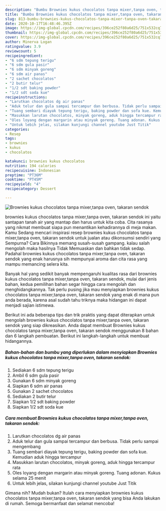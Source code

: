 ```yaml
---
description: "Bumbu Brownies kukus chocolatos tanpa mixer,tanpa oven, takaran sendok | Resep Membuat Brownies kukus chocolatos tanpa mixer,tanpa oven, takaran sendok Yang Bisa Manjain Lidah"
title: "Bumbu Brownies kukus chocolatos tanpa mixer,tanpa oven, takaran sendok | Resep Membuat Brownies kukus chocolatos tanpa mixer,tanpa oven, takaran sendok Yang Bisa Manjain Lidah"
slug: 813-bumbu-brownies-kukus-chocolatos-tanpa-mixer-tanpa-oven-takaran-sendok-resep-membuat-brownies-kukus-chocolatos-tanpa-mixer-tanpa-oven-takaran-sendok-yang-bisa-manjain-lidah
date: 2020-10-17T16:48:46.395Z
image: https://img-global.cpcdn.com/recipes/396ce252f80a6d25/751x532cq70/brownies-kukus-chocolatos-tanpa-mixertanpa-oven-takaran-sendok-foto-resep-utama.jpg
thumbnail: https://img-global.cpcdn.com/recipes/396ce252f80a6d25/751x532cq70/brownies-kukus-chocolatos-tanpa-mixertanpa-oven-takaran-sendok-foto-resep-utama.jpg
cover: https://img-global.cpcdn.com/recipes/396ce252f80a6d25/751x532cq70/brownies-kukus-chocolatos-tanpa-mixertanpa-oven-takaran-sendok-foto-resep-utama.jpg
author: Minerva Logan
ratingvalue: 3.9
reviewcount: 5
recipeingredient:
- "6 sdm tepung terigu"
- "6 sdm gula pasir"
- "6 sdm minyak goreng"
- "6 sdm air panas"
- "2 sachet chocolatos"
- "2 butir telur"
- "1/2 sdt baking powder"
- "1/2 sdt soda kue"
recipeinstructions:
- "Larutkan chocolatos dg air panas"
- "Aduk telur dan gula sampai tercampur dan berbusa. Tidak perlu sampai mengembang"
- "Tuang sembari diayak tepung terigu, baking powder dan sofa kue. Kemudian aduk hingga tercampur"
- "Masukkan larutan chocolatos, minyak goreng, aduk hingga tercampur rata"
- "Oles loyang dengan margarin atau minyak goreng. Tuang adonan. Kukus selama 25 menit"
- "Untuk lebih jelas, silakan kunjungi channel youtube Just Titik"
categories:
- Resep
tags:
- brownies
- kukus
- chocolatos

katakunci: brownies kukus chocolatos 
nutrition: 194 calories
recipecuisine: Indonesian
preptime: "PT36M"
cooktime: "PT45M"
recipeyield: "4"
recipecategory: Dessert

---
```



![Brownies kukus chocolatos tanpa mixer,tanpa oven, takaran sendok](https://img-global.cpcdn.com/recipes/396ce252f80a6d25/751x532cq70/brownies-kukus-chocolatos-tanpa-mixertanpa-oven-takaran-sendok-foto-resep-utama.jpg)


brownies kukus chocolatos tanpa mixer,tanpa oven, takaran sendok ini yaitu santapan tanah air yang mantap dan harus untuk kita coba. Cita rasanya yang nikmat membuat siapa pun menantikan kehadirannya di meja makan.
Kamu Sedang mencari inspirasi resep brownies kukus chocolatos tanpa mixer,tanpa oven, takaran sendok untuk jualan atau dikonsumsi sendiri yang Sempurna? Cara Bikinnya memang susah-susah gampang. kalau salah mengolah maka hasilnya Tidak Memuaskan dan bahkan tidak sedap. Padahal brownies kukus chocolatos tanpa mixer,tanpa oven, takaran sendok yang enak harusnya sih mempunyai aroma dan cita rasa yang mampu memancing selera kita.



Banyak hal yang sedikit banyak mempengaruhi kualitas rasa dari brownies kukus chocolatos tanpa mixer,tanpa oven, takaran sendok, mulai dari jenis bahan, kedua pemilihan bahan segar hingga cara mengolah dan menghidangkannya. Tak perlu pusing jika mau menyiapkan brownies kukus chocolatos tanpa mixer,tanpa oven, takaran sendok yang enak di mana pun anda berada, karena asal sudah tahu triknya maka hidangan ini dapat menjadi sajian istimewa.


Berikut ini ada beberapa tips dan trik praktis yang dapat diterapkan untuk mengolah brownies kukus chocolatos tanpa mixer,tanpa oven, takaran sendok yang siap dikreasikan. Anda dapat membuat Brownies kukus chocolatos tanpa mixer,tanpa oven, takaran sendok menggunakan 8 bahan dan 6 langkah pembuatan. Berikut ini langkah-langkah untuk membuat hidangannya.

<!--inarticleads1-->

##### Bahan-bahan dan bumbu yang diperlukan dalam menyiapkan Brownies kukus chocolatos tanpa mixer,tanpa oven, takaran sendok:

1. Sediakan 6 sdm tepung terigu
1. Ambil 6 sdm gula pasir
1. Gunakan 6 sdm minyak goreng
1. Siapkan 6 sdm air panas
1. Gunakan 2 sachet chocolatos
1. Sediakan 2 butir telur
1. Siapkan 1/2 sdt baking powder
1. Siapkan 1/2 sdt soda kue




<!--inarticleads2-->

##### Cara membuat Brownies kukus chocolatos tanpa mixer,tanpa oven, takaran sendok:

1. Larutkan chocolatos dg air panas
1. Aduk telur dan gula sampai tercampur dan berbusa. Tidak perlu sampai mengembang
1. Tuang sembari diayak tepung terigu, baking powder dan sofa kue. Kemudian aduk hingga tercampur
1. Masukkan larutan chocolatos, minyak goreng, aduk hingga tercampur rata
1. Oles loyang dengan margarin atau minyak goreng. Tuang adonan. Kukus selama 25 menit
1. Untuk lebih jelas, silakan kunjungi channel youtube Just Titik




Gimana nih? Mudah bukan? Itulah cara menyiapkan brownies kukus chocolatos tanpa mixer,tanpa oven, takaran sendok yang bisa Anda lakukan di rumah. Semoga bermanfaat dan selamat mencoba!
